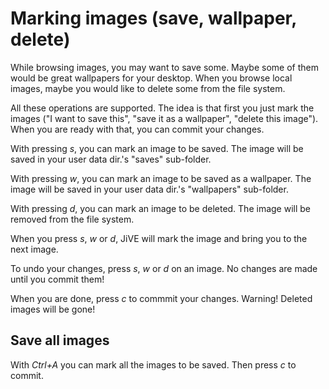 Marking images (save, wallpaper, delete)
========================================

While browsing images, you may want to save some.
Maybe some of them would be great wallpapers for your
desktop. When you browse local images, maybe you would
like to delete some from the file system.

All these operations are supported. The idea is that
first you just mark the images ("I want to save this",
"save it as a wallpaper", "delete this image"). When
you are ready with that, you can commit your changes.

With pressing *s*, you can mark an image to be saved.
The image will be saved in your user data dir.'s "saves" sub-folder.

With pressing *w*, you can mark an image to be saved as
a wallpaper.
The image will be saved in your user data dir.'s "wallpapers" sub-folder.

With pressing *d*, you can mark an image to be deleted.
The image will be removed from the file system.

When you press *s*, *w* or *d*, JiVE will mark the image
and bring you to the next image.

To undo your changes, press *s*, *w* or *d* on an image.
No changes are made until you commit them!

When you are done, press *c* to commmit your changes.
Warning! Deleted images will be gone!

Save all images
---------------

With *Ctrl+A* you can mark all the images to be saved.
Then press *c* to commit.
